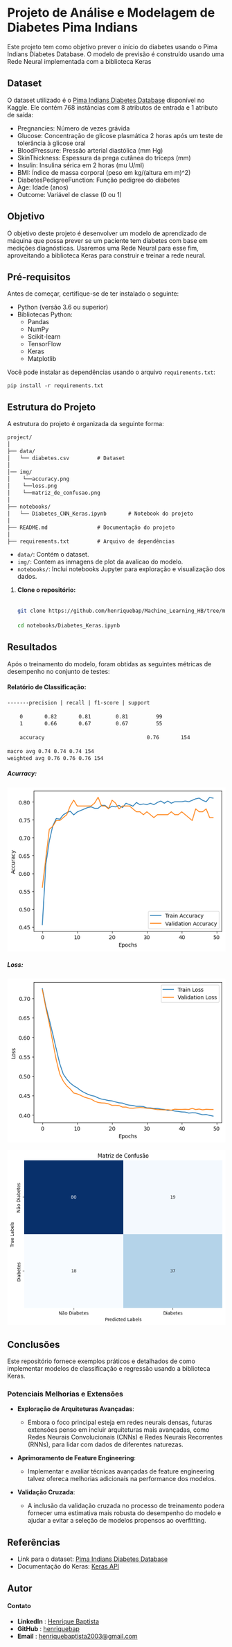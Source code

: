 # Projeto de Análise e Modelagem de Diabetes Pima Indians

Este projeto tem como objetivo prever o início do diabetes usando o Pima Indians Diabetes Database. O modelo de previsão é construído usando uma Rede Neural implementada com a biblioteca Keras

## Dataset

O dataset utilizado é o [Pima Indians Diabetes Database](https://www.kaggle.com/datasets/uciml/pima-indians-diabetes-database) disponível no Kaggle. Ele contém 768 instâncias com 8 atributos de entrada e 1 atributo de saída:

- Pregnancies: Número de vezes grávida
- Glucose: Concentração de glicose plasmática 2 horas após um teste de tolerância à glicose oral
- BloodPressure: Pressão arterial diastólica (mm Hg)
- SkinThickness: Espessura da prega cutânea do tríceps (mm)
- Insulin: Insulina sérica em 2 horas (mu U/ml)
- BMI: Índice de massa corporal (peso em kg/(altura em m)^2)
- DiabetesPedigreeFunction: Função pedigree do diabetes
- Age: Idade (anos)
- Outcome: Variável de classe (0 ou 1)

## Objetivo

O objetivo deste projeto é desenvolver um modelo de aprendizado de máquina que possa prever se um paciente tem diabetes com base em medições diagnósticas. Usaremos uma Rede Neural para esse fim, aproveitando a biblioteca Keras para construir e treinar a rede neural.

## Pré-requisitos

Antes de começar, certifique-se de ter instalado o seguinte:

- Python (versão 3.6 ou superior)
- Bibliotecas Python:
  - Pandas
  - NumPy
  - Scikit-learn
  - TensorFlow
  - Keras
  - Matplotlib

Você pode instalar as dependências usando o arquivo `requirements.txt`:

```
pip install -r requirements.txt
```

## Estrutura do Projeto

A estrutura do projeto é organizada da seguinte forma:

```
project/
│
├── data/
│   └── diabetes.csv         # Dataset
│
│── img/
│    └──accuracy.png
│    └──loss.png
│    └──matriz_de_confusao.png
│
├── notebooks/
│   └── Diabetes_CNN_Keras.ipynb       # Notebook do projeto
│
├── README.md                # Documentação do projeto
│
├── requirements.txt         # Arquivo de dependências
```

- `data/`: Contém o dataset.
- `img/`: Contem as inmagens de plot da avalicao do modelo.
- `notebooks/`: Inclui notebooks Jupyter para exploração e visualização dos dados.

1. **Clone o repositório:**

   ```bash

   git clone https://github.com/henriquebap/Machine_Learning_HB/tree/main/Keras

   cd notebooks/Diabetes_Keras.ipynb
   ```

## Resultados

Após o treinamento do modelo, foram obtidas as seguintes métricas de desempenho no conjunto de testes:

#### Relatório de Classificação:
```
-------precision | recall | f1-score | support

    0       0.82       0.81        0.81         99
    1       0.66       0.67        0.67         55

    accuracy                                 0.76       154

macro avg 0.74 0.74 0.74 154
weighted avg 0.76 0.76 0.76 154
```

##### Acurracy:

![accuracy](img/accuracy.png "Acurracy Plot")

##### Loss:

![loss](img/loss.png)

![Matriz De Confusao](img/matriz_de_confusao.png "Matriz de Confusao")

## Conclusões

Este repositório fornece exemplos práticos e detalhados de como implementar modelos de classificação e regressão usando a biblioteca Keras.

### Potenciais Melhorias e Extensões

- **Exploração de Arquiteturas Avançadas**:

  - Embora o foco principal esteja em redes neurais densas, futuras extensões penso em incluir arquiteturas mais avançadas, como Redes Neurais Convolucionais (CNNs) e Redes Neurais Recorrentes (RNNs), para lidar com dados de diferentes naturezas.

- **Aprimoramento de Feature Engineering**:

  - Implementar e avaliar técnicas avançadas de feature engineering talvez ofereca melhorias adicionais na performance dos modelos.

- **Validação Cruzada**:

  - A inclusão da validação cruzada no processo de treinamento podera fornecer uma estimativa mais robusta do desempenho do modelo e ajudar a evitar a seleção de modelos propensos ao overfitting.

## Referências

- Link para o dataset: [Pima Indians Diabetes Database](https://www.kaggle.com/datasets/uciml/pima-indians-diabetes-database)
- Documentação do Keras: [Keras API](https://keras.io/guides/functional_api/)

## Autor

#### Contato

- **LinkedIn** : [Henrique Baptista](https://www.linkedin.com/in/henrique-baptista777/)
- **GitHub** : [henriquebap](https://github.com/henriquebap)
- **Email** : [henriquebaptista2003@gmail.com](mailto:henriquebaptista2003@gmail.com)
